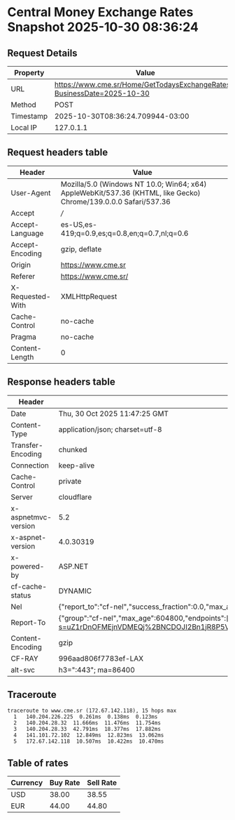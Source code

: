 # Central Money Exchange Rates Snapshot 2025-10-30 08:36:24
## Request Details

| Property | Value |
|----------|-------|
| URL | https://www.cme.sr/Home/GetTodaysExchangeRates/?BusinessDate=2025-10-30 |
| Method | POST |
| Timestamp | 2025-10-30T08:36:24.709944-03:00 |
| Local IP | 127.0.1.1 |
    
## Request headers table

| Header | Value |
|--------|-------|
| User-Agent | Mozilla/5.0 (Windows NT 10.0; Win64; x64) AppleWebKit/537.36 (KHTML, like Gecko) Chrome/139.0.0.0 Safari/537.36 |
| Accept | */* |
| Accept-Language | es-US,es-419;q=0.9,es;q=0.8,en;q=0.7,nl;q=0.6 |
| Accept-Encoding | gzip, deflate |
| Origin | https://www.cme.sr |
| Referer | https://www.cme.sr/ |
| X-Requested-With | XMLHttpRequest |
| Cache-Control | no-cache |
| Pragma | no-cache |
| Content-Length | 0 |

    
## Response headers table
| Header | Value |
|--------|-------|
| Date | Thu, 30 Oct 2025 11:47:25 GMT |
| Content-Type | application/json; charset=utf-8 |
| Transfer-Encoding | chunked |
| Connection | keep-alive |
| Cache-Control | private |
| Server | cloudflare |
| x-aspnetmvc-version | 5.2 |
| x-aspnet-version | 4.0.30319 |
| x-powered-by | ASP.NET |
| cf-cache-status | DYNAMIC |
| Nel | {"report_to":"cf-nel","success_fraction":0.0,"max_age":604800} |
| Report-To | {"group":"cf-nel","max_age":604800,"endpoints":[{"url":"https://a.nel.cloudflare.com/report/v4?s=uZ1rDnOFMEjnVDMEQj%2BNCDOJI2Bn1jR8P5VF6moLeDEg6gIwhapGjthm62VkHOAvAHFQp0u0PU%2B3rWapQ76hp2vOwUxxUirmsQU%3D"}]} |
| Content-Encoding | gzip |
| CF-RAY | 996aad806f7783ef-LAX |
| alt-svc | h3=":443"; ma=86400 |

## Traceroute 

```
traceroute to www.cme.sr (172.67.142.118), 15 hops max
  1   140.204.226.225  0.261ms  0.138ms  0.123ms 
  2   140.204.28.32  11.666ms  11.476ms  11.754ms 
  3   140.204.28.33  42.791ms  18.377ms  17.882ms 
  4   141.101.72.102  12.849ms  12.823ms  13.062ms 
  5   172.67.142.118  10.507ms  10.422ms  10.470ms 

```


## Table of rates

| Currency | Buy Rate | Sell Rate |
|----------|----------|-----------|
| USD | 38.00 | 38.55 |
| EUR | 44.00 | 44.80 |
